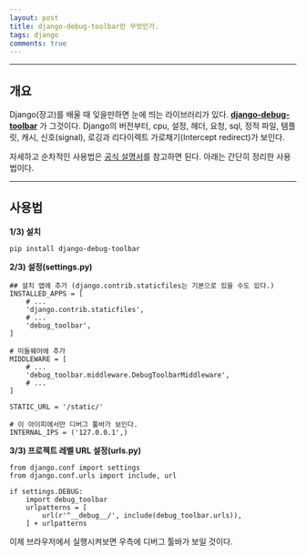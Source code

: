 ```yaml
---
layout: post
title: django-debug-toolbar란 무엇인가.
tags: django
comments: true
---
```


---

## 개요  
Django(장고)를 배울 때 잊을만하면 눈에 띄는 라이브러리가 있다. **[django-debug-toolbar](https://github.com/jazzband/django-debug-toolbar)** 가 그것이다. Django의 버전부터, cpu, 설정, 헤더, 요청, sql, 정적 파일, 템플릿, 캐시, 신호(signal), 로깅과 리다이렉트 가로채기(Intercept redirect)가 보인다.  

자세하고 순차적인 사용법은 [공식 설명서](https://django-debug-toolbar.readthedocs.io/en/stable/installation.html#getting-the-code)를 참고하면 된다. 아래는 간단히 정리한 사용법이다.  

---

## 사용법  
**1/3) 설치**   
~~~
pip install django-debug-toolbar
~~~

**2/3) 설정(settings.py)**   
~~~
## 설치 앱에 추가 (django.contrib.staticfiles는 기본으로 있을 수도 있다.)
INSTALLED_APPS = [
    # ...
    'django.contrib.staticfiles',
    # ...
    'debug_toolbar',
]

# 미들웨어에 추가
MIDDLEWARE = [
    # ...
    'debug_toolbar.middleware.DebugToolbarMiddleware',
    # ...
]

STATIC_URL = '/static/'

# 이 아이피에서만 디버그 툴바가 보인다.
INTERNAL_IPS = ('127.0.0.1',)
~~~

**3/3) 프로젝트 레벨 URL 설정(urls.py)**    
~~~
from django.conf import settings
from django.conf.urls import include, url

if settings.DEBUG:
    import debug_toolbar
    urlpatterns = [
        url(r'^__debug__/', include(debug_toolbar.urls)),
    ] + urlpatterns
~~~

이제 브라우저에서 실행시켜보면 우측에 디버그 툴바가 보일 것이다.
